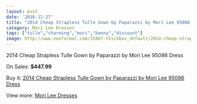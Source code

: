```yaml
---
layout: post
date: '2016-12-27'
title: "2014 Cheap Strapless Tulle Gown by Paparazzi by Mori Lee 95086 Dress"
category: Mori Lee Dresses
tags: ["tulle","charming","mori","bonny","discount"]
image: http://www.neoformal.com/15867-thickbox_default/2014-cheap-strapless-tulle-gown-by-paparazzi-by-mori-lee-95086-dress.jpg
---
```

2014 Cheap Strapless Tulle Gown by Paparazzi by Mori Lee 95086 Dress

On Sales: **$447.99**
<a href="https://www.neoformal.com/en/mori-lee-dresses-2014/5310-2014-cheap-strapless-tulle-gown-by-paparazzi-by-mori-lee-95086-dress.html"><amp-img layout="responsive" width="600" height="600" src="//www.neoformal.com/15867-thickbox_default/2014-cheap-strapless-tulle-gown-by-paparazzi-by-mori-lee-95086-dress.jpg" alt="2014 Cheap Strapless Tulle Gown by Paparazzi by Mori Lee 95086 Dress 0" /></a>
<a href="https://www.neoformal.com/en/mori-lee-dresses-2014/5310-2014-cheap-strapless-tulle-gown-by-paparazzi-by-mori-lee-95086-dress.html"><amp-img layout="responsive" width="600" height="600" src="//www.neoformal.com/15871-thickbox_default/2014-cheap-strapless-tulle-gown-by-paparazzi-by-mori-lee-95086-dress.jpg" alt="2014 Cheap Strapless Tulle Gown by Paparazzi by Mori Lee 95086 Dress 1" /></a>
<a href="https://www.neoformal.com/en/mori-lee-dresses-2014/5310-2014-cheap-strapless-tulle-gown-by-paparazzi-by-mori-lee-95086-dress.html"><amp-img layout="responsive" width="600" height="600" src="//www.neoformal.com/15870-thickbox_default/2014-cheap-strapless-tulle-gown-by-paparazzi-by-mori-lee-95086-dress.jpg" alt="2014 Cheap Strapless Tulle Gown by Paparazzi by Mori Lee 95086 Dress 2" /></a>
<a href="https://www.neoformal.com/en/mori-lee-dresses-2014/5310-2014-cheap-strapless-tulle-gown-by-paparazzi-by-mori-lee-95086-dress.html"><amp-img layout="responsive" width="600" height="600" src="//www.neoformal.com/15869-thickbox_default/2014-cheap-strapless-tulle-gown-by-paparazzi-by-mori-lee-95086-dress.jpg" alt="2014 Cheap Strapless Tulle Gown by Paparazzi by Mori Lee 95086 Dress 3" /></a>
<a href="https://www.neoformal.com/en/mori-lee-dresses-2014/5310-2014-cheap-strapless-tulle-gown-by-paparazzi-by-mori-lee-95086-dress.html"><amp-img layout="responsive" width="600" height="600" src="//www.neoformal.com/15868-thickbox_default/2014-cheap-strapless-tulle-gown-by-paparazzi-by-mori-lee-95086-dress.jpg" alt="2014 Cheap Strapless Tulle Gown by Paparazzi by Mori Lee 95086 Dress 4" /></a>

Buy it: [2014 Cheap Strapless Tulle Gown by Paparazzi by Mori Lee 95086 Dress](https://www.neoformal.com/en/mori-lee-dresses-2014/5310-2014-cheap-strapless-tulle-gown-by-paparazzi-by-mori-lee-95086-dress.html "2014 Cheap Strapless Tulle Gown by Paparazzi by Mori Lee 95086 Dress")

View more: [Mori Lee Dresses](https://www.neoformal.com/en/62-mori-lee-dresses-2014 "Mori Lee Dresses")